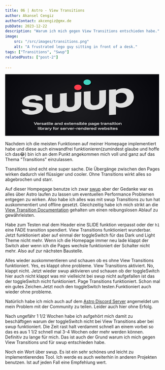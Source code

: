 ```yaml
---
title: 06 | Astro - View Transitions 
author: Akansel Cengiz
authorContact: akcengiz@gmx.de
pubDate: 2023-12-22
description: "Warum ich mich gegen View Transitions entschieden habe."
image:
    src: "/src/images/transitions.png"
    alt: "A frustrated lego guy sitting in front of a desk."
tags: ["Transitions", "Swup"]
relatedPosts: ["post-2"]

---
```



<section class="w-10/12 text-justify "> 



<img
  src="/src/images/swup.png"
  width="500"
  height="200"
  decoding="async"
  loading="lazy"
  alt="swup logo"
  class="rounded border-2 border-dark float-right
   m-4"
/>

<p class="animate-fade duration-100">
Nachdem ich die meisten Funktionen auf meiner Homepage implementiert habe und diese auch einwandfrei funktionieren(zumindest glaube und hoffe ich das😂) bin ich an dem Punkt angekommen mich voll und ganz auf das Thema "Transitions" einzulassen.
</p>

Transitions sind echt eine super sache. Die Übergänge zwischen den Pages wirken dadurch viel flüssiger und cooler.
Ohne Transitions wirkt alles so abgebrochen und starr.

Auf dieser Hompegage benutze ich zwar [swup](https://swup.js.org/) aber der Gedanke war es alles über Astro laufen zu lassen um eventuellen Performance
Problemen entgegen zu wirken.
Also habe ich alles was mit swup Transitions zu tun hat auskommentiert und offline gesetzt.
Gleichzeitig habe ich mich strikt an die [View Transition Documentation](https://docs.astro.build/en/tutorials/add-view-transitions/) gehalten um einen reibungslosen Ablauf zu gewährleisten. 

Habe zum Testen mal dem Header eine SLIDE funktion verpasst oder der <code>h1</code> eine FADE transition spendiert.
View Transitions funktioniert wunderbar.
Jetzt funktioniert aber auf einmal der toggleSwitch für das Dark und Light Theme nicht mehr.
Wenn ich die Homepage immer neu lade klappt der Switch aber wenn ich die Pages wechsle funktioniert der Schalter nicht mehr.
Also auf zur nächsten Baustelle.

Alles wieder auskommentieren und schauen ob es ohne View Transitions funktioniert.
Yes, es klappt ohne probleme.
View Transitions aktiviert.
No, klappt nicht.
Jetzt wieder swup aktivieren und schauen ob der toggleSwitch hier auch nicht klappt was mir vielleicht bei swup nicht aufgefallen ist das der toggleSwitch nicht funktioniert.
Page Transitions funktioniert.
Schon mal ein gutes Zeichen.Jetzt noch den toggleSwitch testen.Funktioniert auch wieder ohne probleme.

Natürlich habe ich mich auch auf dem [Astro Discord Server](https://discord.com/invite/grF4GTXXYm) angemeldet um mein Problem mit der Community zu teilen.
Leider auch hier ohne Erfolg.


Nach ungefähr 1 1/2 Wochen habe ich aufgehört mich damit zu beschäftigen warum der toggleSwitch nicht bei View Transitions aber bei swup funktioniert.
Die Zeit rast halt verdammt schnell an einem vorbei so das es aus 1 1/2 schnell mal 3-4 Wochen oder mehr werden können.
Definitiv zu lange für mich.
Das ist auch der Grund warum ich mich gegen View Transitions und für swup entschieden habe.

Noch ein Wort über swup. Es ist ein sehr schönes und leicht zu implementierendes Tool.
Ich werde es auch weiterhin in anderen Projekten benutzen.
Ist auf jeden Fall eine Empfehlung wert.

</section>

